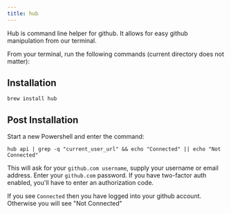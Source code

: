 ```yaml
---
title: hub
---
```


Hub is command line helper for github. It allows for easy github manipulation
from our terminal.

From your terminal, run the following commands (current directory does not
matter):

## Installation

```shell
brew install hub
```

## Post Installation

Start a new Powershell and enter the command:

```shell
hub api | grep -q "current_user_url" && echo "Connected" || echo "Not Connected"
```

This will ask for your `github.com username`, supply your username or email
address. Enter your `github.com` password. If you have two-factor auth enabled,
you'll have to enter an authorization code.

If you see `Connected` then you have logged into your github account. Otherwise
you will see "Not Connected"
